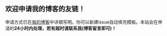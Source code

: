 ## 欢迎申请我的博客的友链！

申请方式已在[我的博客](https://www.felixchen0707.cn/link)中详细写明。你可以新建issue自动填充模板。本站会在申请的**24小时内处理，若有超时请联系我(博客留言即可)！**
